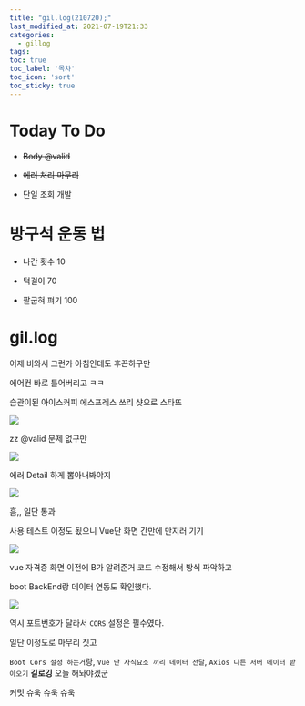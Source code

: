 ```yaml
---
title: "gil.log(210720);"
last_modified_at: 2021-07-19T21:33
categories: 
  - gillog
tags:
toc: true
toc_label: '목차'
toc_icon: 'sort'
toc_sticky: true
---
```

# Today To Do

- ~~Body @valid~~

- ~~에러 처리 마무리~~

- 단일 조회 개발


# 방구석 운동 법

- 나간 횟수 10

- 턱걸이 70

- 팔굽혀 펴기 100

# gil.log

어제 비와서 그런가 아침인데도 후끈하구만

에어컨 바로 틀어버리고 ㅋㅋ

습관이된 아이스커피 에스프레스 쓰리 샷으로 스타뜨


![](https://images.velog.io/images/gillog/post/d85d347f-f13f-4d7e-879b-e10dd95244c5/image.png)

zz @valid 문제 없구만

![](https://images.velog.io/images/gillog/post/f4884d6f-3bac-411a-a5be-25b6c2edf612/image.png)


에러 Detail 하게 뽑아내봐야지

![](https://images.velog.io/images/gillog/post/d3225f8f-a94b-4526-a42b-75cbbd85bff6/image.png)


흠,, 일단 통과

사용 테스트 이정도 됬으니 Vue단 화면 간만에 만지러 기기

![](https://images.velog.io/images/gillog/post/47c48d93-99d1-4c5e-b1c4-01872886b6a5/image.png)


vue 자격증 화면 이전에 B가 알려준거 코드 수정해서 방식 파악하고

boot BackEnd랑 데이터 연동도 확인했다.

![](https://images.velog.io/images/gillog/post/8081f9d0-4240-4822-8efe-7da75bd4fc8f/image.png)

역시 포트번호가 달라서 `CORS` 설정은 필수였다.

일단 이정도로 마무리 짓고

`Boot Cors 설정 하는거`랑, `Vue 단 자식요소 끼리 데이터 전달`, `Axios 다른 서버 데이터 받아오기` **길로깅** 오늘 해놔야겠군

커밋 슈욱 슈욱 슈욱

